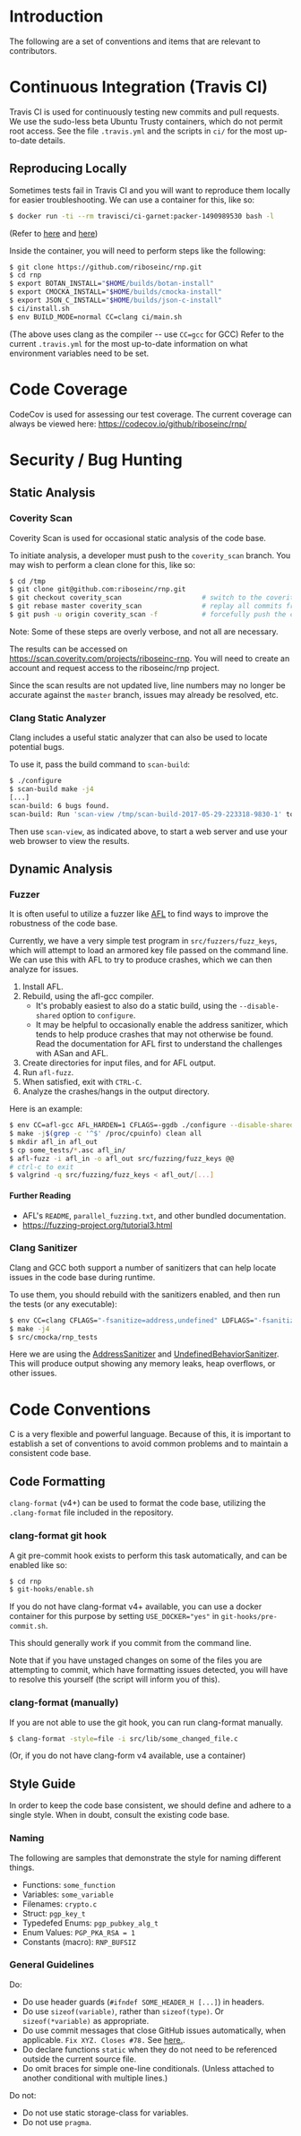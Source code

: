 # Introduction

The following are a set of conventions and items that are relevant to contributors.

# Continuous Integration (Travis CI)

Travis CI is used for continuously testing new commits and pull requests.
We use the sudo-less beta Ubuntu Trusty containers, which do not permit root access.
See the file `.travis.yml` and the scripts in `ci/` for the most up-to-date details.

## Reproducing Locally

Sometimes tests fail in Travis CI and you will want to reproduce them locally for easier troubleshooting.
We can use a container for this, like so:

``` sh
$ docker run -ti --rm travisci/ci-garnet:packer-1490989530 bash -l
```

(Refer to [here](https://docs.travis-ci.com/user/common-build-problems/#Troubleshooting-Locally-in-a-Docker-Image) and [here](https://hub.docker.com/r/travisci/ci-garnet/tags/))

Inside the container, you will need to perform steps like the following:

``` sh
$ git clone https://github.com/riboseinc/rnp.git
$ cd rnp
$ export BOTAN_INSTALL="$HOME/builds/botan-install"
$ export CMOCKA_INSTALL="$HOME/builds/cmocka-install"
$ export JSON_C_INSTALL="$HOME/builds/json-c-install"
$ ci/install.sh
$ env BUILD_MODE=normal CC=clang ci/main.sh
```

(The above uses clang as the compiler -- use `CC=gcc` for GCC)
Refer to the current `.travis.yml` for the most up-to-date information on what environment variables need to be set.

# Code Coverage

CodeCov is used for assessing our test coverage.
The current coverage can always be viewed here: https://codecov.io/github/riboseinc/rnp/

# Security / Bug Hunting

## Static Analysis

### Coverity Scan

Coverity Scan is used for occasional static analysis of the code base.

To initiate analysis, a developer must push to the `coverity_scan` branch.
You may wish to perform a clean clone for this, like so:

``` sh
$ cd /tmp
$ git clone git@github.com:riboseinc/rnp.git
$ git checkout coverity_scan                    # switch to the coverity_scan branch
$ git rebase master coverity_scan               # replay all commits from master onto coverity_scan
$ git push -u origin coverity_scan -f           # forcefully push the coverity_scan branch
```

Note: Some of these steps are overly verbose, and not all are necessary.

The results can be accessed on https://scan.coverity.com/projects/riboseinc-rnp. You will need to create an account and request access to the riboseinc/rnp project.

Since the scan results are not updated live, line numbers may no longer be accurate against the `master` branch, issues may already be resolved, etc.

### Clang Static Analyzer

Clang includes a useful static analyzer that can also be used to locate potential bugs.

To use it, pass the build command to `scan-build`:

``` sh
$ ./configure
$ scan-build make -j4
[...]
scan-build: 6 bugs found.
scan-build: Run 'scan-view /tmp/scan-build-2017-05-29-223318-9830-1' to examine bug reports.
```

Then use `scan-view`, as indicated above, to start a web server and use your web browser to view the results.

## Dynamic Analysis

### Fuzzer

It is often useful to utilize a fuzzer like [AFL](http://lcamtuf.coredump.cx/afl/) to find ways to improve the robustness of the code base.

Currently, we have a very simple test program in `src/fuzzers/fuzz_keys`, which will attempt to load an armored key file passed on the command line. We can use this with AFL to try to produce crashes, which we can then analyze for issues.

1. Install AFL.
2. Rebuild, using the afl-gcc compiler.
    * It's probably easiest to also do a static build, using the `--disable-shared` option to `configure`.
    * It may be helpful to occasionally enable the address sanitizer, which tends to help produce crashes that may not otherwise be found. Read the documentation for AFL first to understand the challenges with ASan and AFL.
3. Create directories for input files, and for AFL output.
4. Run `afl-fuzz`.
5. When satisfied, exit with `CTRL-C`.
6. Analyze the crashes/hangs in the output directory.

Here is an example:

``` sh
$ env CC=afl-gcc AFL_HARDEN=1 CFLAGS=-ggdb ./configure --disable-shared
$ make -j$(grep -c '^$' /proc/cpuinfo) clean all
$ mkdir afl_in afl_out
$ cp some_tests/*.asc afl_in/
$ afl-fuzz -i afl_in -o afl_out src/fuzzing/fuzz_keys @@
# ctrl-c to exit
$ valgrind -q src/fuzzing/fuzz_keys < afl_out/[...]
```

#### Further Reading

* AFL's `README`, `parallel_fuzzing.txt`, and other bundled documentation.
* https://fuzzing-project.org/tutorial3.html

### Clang Sanitizer

Clang and GCC both support a number of sanitizers that can help locate issues in the code base during runtime.

To use them, you should rebuild with the sanitizers enabled, and then run the tests (or any executable):

``` sh
$ env CC=clang CFLAGS="-fsanitize=address,undefined" LDFLAGS="-fsanitize=address,undefined" ./configure
$ make -j4
$ src/cmocka/rnp_tests
```

Here we are using the [AddressSanitizer](https://clang.llvm.org/docs/AddressSanitizer.html) and [UndefinedBehaviorSanitizer](https://clang.llvm.org/docs/UndefinedBehaviorSanitizer.html).
This will produce output showing any memory leaks, heap overflows, or other issues.

# Code Conventions

C is a very flexible and powerful language. Because of this, it is important to establish a set of conventions to avoid common problems and to maintain a consistent code base.

## Code Formatting

`clang-format` (v4+) can be used to format the code base, utilizing the `.clang-format` file included in the repository.

### clang-format git hook

A git pre-commit hook exists to perform this task automatically, and can be enabled like so:

``` sh
$ cd rnp
$ git-hooks/enable.sh
```

If you do not have clang-format v4+ available, you can use a docker container for this purpose by setting `USE_DOCKER="yes"` in `git-hooks/pre-commit.sh`.

This should generally work if you commit from the command line.

Note that if you have unstaged changes on some of the files you are attempting to commit, which have formatting issues detected, you will have to resolve this yourself (the script will inform you of this).

### clang-format (manually)

If you are not able to use the git hook, you can run clang-format manually.

``` sh
$ clang-format -style=file -i src/lib/some_changed_file.c
```

(Or, if you do not have clang-form v4 available, use a container)

## Style Guide

In order to keep the code base consistent, we should define and adhere to a single style.
When in doubt, consult the existing code base.

### Naming

The following are samples that demonstrate the style for naming different things.

* Functions: `some_function`
* Variables: `some_variable`
* Filenames: `crypto.c`
* Struct: `pgp_key_t`
* Typedefed Enums: `pgp_pubkey_alg_t`
* Enum Values: `PGP_PKA_RSA = 1`
* Constants (macro): `RNP_BUFSIZ`

### General Guidelines

Do:

* Do use header guards (`#ifndef SOME_HEADER_H [...]`) in headers.
* Do use `sizeof(variable)`, rather than `sizeof(type)`. Or `sizeof(*variable)` as appropriate.
* Do use commit messages that close GitHub issues automatically, when applicable. `Fix XYZ. Closes #78.` See [here.](https://help.github.com/articles/closing-issues-via-commit-messages/).
* Do declare functions `static` when they do not need to be referenced outside the current source file.
* Do omit braces for simple one-line conditionals. (Unless attached to another conditional with multiple lines.)

Do not:
* Do not use static storage-class for variables.
* Do not use `pragma`.

